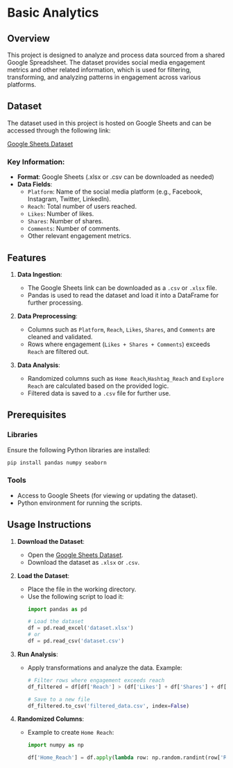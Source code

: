 # Basic Analytics

## Overview
This project is designed to analyze and process data sourced from a shared Google Spreadsheet. The dataset provides social media engagement metrics and other related information, which is used for filtering, transforming, and analyzing patterns in engagement across various platforms.

## Dataset
The dataset used in this project is hosted on Google Sheets and can be accessed through the following link:

[Google Sheets Dataset](https://docs.google.com/spreadsheets/d/1YhsgsN_WvYwDnhxpIcKqM-NXOfWrITm6Fc9h0agDKAI/edit?usp=sharing)

### Key Information:
- **Format**: Google Sheets (.xlsx or .csv can be downloaded as needed)
- **Data Fields**:
  - `Platform`: Name of the social media platform (e.g., Facebook, Instagram, Twitter, LinkedIn).
  - `Reach`: Total number of users reached.
  - `Likes`: Number of likes.
  - `Shares`: Number of shares.
  - `Comments`: Number of comments.
  - Other relevant engagement metrics.

## Features
1. **Data Ingestion**:
   - The Google Sheets link can be downloaded as a `.csv` or `.xlsx` file.
   - Pandas is used to read the dataset and load it into a DataFrame for further processing.

2. **Data Preprocessing**:
   - Columns such as `Platform`, `Reach`, `Likes`, `Shares`, and `Comments` are cleaned and validated.
   - Rows where engagement (`Likes + Shares + Comments`) exceeds `Reach` are filtered out.

3. **Data Analysis**:
   - Randomized columns such as `Home Reach`,`Hashtag_Reach` and `Explore Reach` are calculated based on the provided logic.
   - Filtered data is saved to a `.csv` file for further use.

## Prerequisites
### Libraries
Ensure the following Python libraries are installed:
```bash
pip install pandas numpy seaborn
```

### Tools
- Access to Google Sheets (for viewing or updating the dataset).
- Python environment for running the scripts.

## Usage Instructions

1. **Download the Dataset**:
   - Open the [Google Sheets Dataset](https://docs.google.com/spreadsheets/d/1YhsgsN_WvYwDnhxpIcKqM-NXOfWrITm6Fc9h0agDKAI/edit?usp=sharing).
   - Download the dataset as `.xlsx` or `.csv`.

2. **Load the Dataset**:
   - Place the file in the working directory.
   - Use the following script to load it:
     ```python
     import pandas as pd

     # Load the dataset
     df = pd.read_excel('dataset.xlsx')
     # or
     df = pd.read_csv('dataset.csv')
     ```

3. **Run Analysis**:
   - Apply transformations and analyze the data. Example:
     ```python
     # Filter rows where engagement exceeds reach
     df_filtered = df[df['Reach'] > (df['Likes'] + df['Shares'] + df['Comments'])]

     # Save to a new file
     df_filtered.to_csv('filtered_data.csv', index=False)
     ```

4. **Randomized Columns**:
   - Example to create `Home Reach`:
     ```python
     import numpy as np

     df['Home_Reach'] = df.apply(lambda row: np.random.randint(row['Reach'] // 2, row['Reach']), axis=1)
     ```

